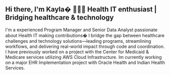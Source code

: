 ## Hi there, I'm Kayla� 👩🏿‍💻 Health IT enthusiast | Bridging healthcare & technology

I'm a experienced Program Manager and Senior Data Analyst passionate about Health IT making contributions� I bridge the gap between healthcare challenges and technology solutions—leading programs, streamlining workflows, and delivering real-world impact through code and coordination. I have previously worked on a project with the Center for Medicaid & Medicare services utilizing AWS Cloud Infrastructure. Im currently working on a major EHR Implementation project with Oracle Health and Indian Health Services.


<!--



-->
